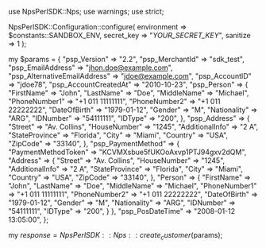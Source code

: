 use NpsPerlSDK::Nps;
use warnings;
use strict;

NpsPerlSDK::Configuration::configure( 
    environment => $constants::SANDBOX_ENV,
    secret_key => "_YOUR_SECRET_KEY_",
    sanitize => 1 
    );

my $params = {
    "psp_Version" => "2.2",
    "psp_MerchantId" => "sdk_test",
    "psp_EmailAddress" => "jhon.doe@example.com",
    "psp_AlternativeEmailAddress" => "jdoe@example.com",
    "psp_AccountID" => "jdoe78",
    "psp_AccountCreatedAt" => "2010-10-23",
    "psp_Person" => {
        "FirstName" => "John",
        "LastName" => "Doe",
        "MiddleName" => "Michael",
        "PhoneNumber1" => "+1 011 11111111",
        "PhoneNumber2" => "+1 011 22222222",
        "DateOfBirth" => "1979-01-12",
        "Gender" => "M",
        "Nationality" => "ARG",
        "IDNumber" => "54111111",
        "IDType" => "200",
    },
    "psp_Address" => {
        "Street" => "Av. Collins",
        "HouseNumber" => "1245",
        "AdditionalInfo" => "2 A",
        "StateProvince" => "Florida",
        "City" => "Miami",
        "Country" => "USA",
        "ZipCode" => "33140",
    },
    "psp_PaymentMethod" => {
        "PaymentMethodToken" => "KCVMXsbue5fUKOoAxvp1PTJ94gxv2dQM",
        "Address" => {
            "Street" => "Av. Collins",
            "HouseNumber" => "1245",
            "AdditionalInfo" => "2 A",
            "StateProvince" => "Florida",
            "City" => "Miami",
            "Country" => "USA",
            "ZipCode" => "33140",
            },
        "Person" => {
            "FirstName" => "John",
            "LastName" => "Doe",
            "MiddleName" => "Michael",
            "PhoneNumber1" => "+1 011 11111111",
            "PhoneNumber2" => "+1 011 22222222",
            "DateOfBirth" => "1979-01-12",
            "Gender" => "M",
            "Nationality" => "ARG",
            "IDNumber" => "54111111",
            "IDType" => "200",
            }
    },
    "psp_PosDateTime" => "2008-01-12 13:05:00",
};

my $response = NpsPerlSDK::Nps::create_customer($params);